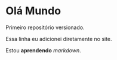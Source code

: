 # Olá Mundo

Primeiro repositório versionado.

Essa linha eu adicionei diretamente no site.
  
 Estou  **aprendendo** *markdown*.
